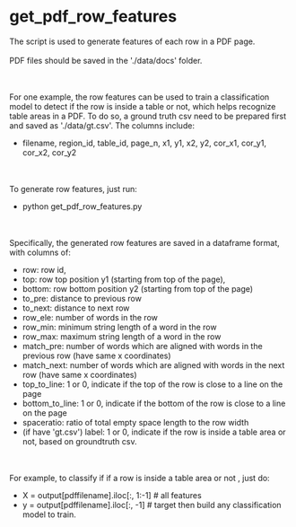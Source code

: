 # get_pdf_row_features

The script is used to generate features of each row in a PDF page. 
<br><br>
PDF files should be saved in the './data/docs' folder. 

<br><br>
For one example, the row features can be used to train a classification model to detect if the row is inside a table or not, which helps recognize table areas in a PDF. To do so, a ground truth csv need to be prepared first and saved as './data/gt.csv'. The columns include:  
- filename, region_id, table_id, page_n, x1, y1, x2, y2, cor_x1, cor_y1, cor_x2, cor_y2

<br><br>
To generate row features, just run: 
- python get_pdf_row_features.py

<br><br>
Specifically, the generated row features are saved in a dataframe format, with columns of:
- row: row id, 
- top: row top position y1 (starting from top of the page),
- bottom: row bottom position y2 (starting from top of the page)
- to_pre: distance to previous row
- to_next: distance to next row
- row_ele: number of words in the row
- row_min: minimum string length of a word in the row
- row_max: maximum string length of a word in the row
- match_pre: number of words which are aligned with words in the previous row (have same x coordinates)
- match_next: number of words which are aligned with words in the next row (have same x coordinates)
- top_to_line: 1 or 0, indicate if the top of the row is close to a line on the page 
- bottom_to_line: 1 or 0, indicate if the bottom of the row is close to a line on the page 
- spaceratio: ratio of total empty space length to the row width
- (if have 'gt.csv') label: 1 or 0, indicate if the row is inside a table area or not, based on groundtruth csv. 

<br><br>
For example, to classify if if a row is inside a table area or not , just do:
- X = output[pdffilename].iloc[:, 1:-1] # all features
- y = output[pdffilename].iloc[:, -1] # target
then build any classification model to train. 


